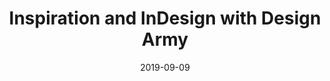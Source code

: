---
layout: post
title: Inspiration and InDesign with Design Army
date: 2019-09-09
categories: publication
root: /work/
description: Celebrating the past, present and future of InDesign
redirect: https://blog.adobe.com/en/2019/09/03/inspiration-and-indesign-with-design-army#gs.l1qa6o
---